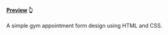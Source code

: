 #### [Preview](https://gokul-cp0.github.io/Gym_appointment_form/) 👆
A simple gym appointment form design using HTML and CSS.
